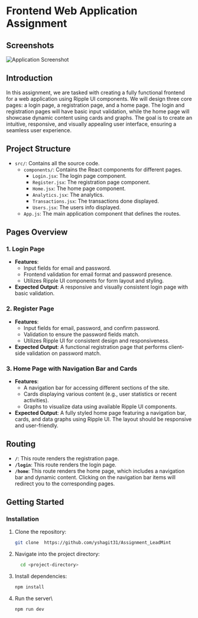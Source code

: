 # Frontend Web Application Assignment

## Screenshots
![Application Screenshot](assets/homepage.png)

## Introduction
In this assignment, we are tasked with creating a fully functional frontend for a web application using Ripple UI components. We will design three core pages: a login page, a registration page, and a home page. The login and registration pages will have basic input validation, while the home page will showcase dynamic content using cards and graphs. The goal is to create an intuitive, responsive, and visually appealing user interface, ensuring a seamless user experience.

## Project Structure
- `src/`: Contains all the source code.
  - `components/`: Contains the React components for different pages.
    - `Login.jsx`: The login page component.
    - `Register.jsx`: The registration page component.
    - `Home.jsx`: The home page component.
    - `Analytics.jsx`: The analytics.
    - `Transactions.jsx`: The transactions done displayed.
    - `Users.jsx`: The users info displayed.
  - `App.js`: The main application component that defines the routes.

## Pages Overview

### 1. Login Page
- **Features**:
  - Input fields for email and password.
  - Frontend validation for email format and password presence.
  - Utilizes Ripple UI components for form layout and styling.
- **Expected Output**: A responsive and visually consistent login page with basic validation.

### 2. Register Page
- **Features**:
  - Input fields for email, password, and confirm password.
  - Validation to ensure the password fields match.
  - Utilizes Ripple UI for consistent design and responsiveness.
- **Expected Output**: A functional registration page that performs client-side validation on password match.

### 3. Home Page with Navigation Bar and Cards
- **Features**:
  - A navigation bar for accessing different sections of the site.
  - Cards displaying various content (e.g., user statistics or recent activities).
  - Graphs to visualize data using available Ripple UI components.
- **Expected Output**: A fully styled home page featuring a navigation bar, cards, and data graphs using Ripple UI. The layout should be responsive and user-friendly.


## Routing
- **`/`**: This route renders the registration page.
- **`/login`**: This route renders the login page.
- **`/home`**: This route renders the home page, which includes a navigation bar and dynamic content. Clicking on the navigation bar items will redirect you to the corresponding pages.

## Getting Started

### Installation
1. Clone the repository:
   ```bash
   git clone  https://github.com/yshagit31/Assignment_LeadMint
   ```
2. Navigate into the project directory:
   ```bash
     cd <project-directory>
    ````
3. Install dependencies:
   ````bash
   npm install
   ````
4. Run the server\
      ````bash
   npm run dev
   ````

